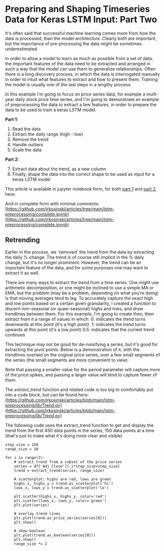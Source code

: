 # Preparing and Shaping Timeseries Data for Keras LSTM Input: Part Two

It's often said that successful machine learning comes more from how the data is processed, than the model architecture. Clearly both are important, but the importance of pre-processing the data might be sometimes underestimated.

In order to allow a model to learn as much as possible from a set of data, the important features of the data need to be extracted and arranged in such a way that the model can use them to generalize relationships. Often there is a long discovery process, in which the data is interrogated manually in order to intuit what features to extract and how to present them. Training the model is usually one of the last steps in a lengthy process.

In this example I'm going to focus on price series data, for example a multi-year daily stock price time series, and I'm going to demonstrate an example of preprocessing the data to extract a few features, in order to prepare the data to be used to train a keras LSTM model.

**Part 1:**

1. Read the data 
2. Extract the daily range (high - low) 
3. Remove the trend 
4. Handle outliers 
5. Scale the data 

**Part 2:**

7. Extract data about the trend, as a new column 
8. Finally, shape the data into the correct shape to be used as input for a keras LSTM model

This article is available in jupyter notebook form, for both [part 1](https://github.com/jrkosinski/articles/tree/main/lstm-preprocessing/part1) and [part 2](https://github.com/jrkosinski/articles/tree/main/lstm-preprocessing/part2), here: 

And in complete form with minimal comments:
[https://github.com/jrkosinski/articles/tree/main/lstm-preprocessing/complete.ipynb](https://github.com/jrkosinski/articles/tree/main/lstm-preprocessing/complete.ipynb)

## Retrending
Earlier in the process, we 'removed' the trend from the data by extracting the daily % change. The trend is of course still implicit in the % daily change, but it's no longer prominent. However, the trend can be an important feature of the data, and for some purposes one may want to extract it as well.

There are many ways to extract the trend from a time series. One might use arithmetic decomposition, or one might be inclined to use a simple MA or EMA, but the problem (may be a problem, depending on what you're doing) is that moving averages tend to lag. To accurately capture the exact high and low points based on a certain given granularity, I created a function to discern non-seasonal (or quasi-seasonal) highs and lows, and draw trendlines between them. For this example, I'm going to create then, then extract from it a range of values in which:
0: indicates the trend turns downwards at this point (it's a high point) 
1: indicates the trend turns upwards at this point (it's a low point)
0.5: indicates that the current trend continues

This technique may not be good for de-noisifying a series, but it's good for extracting the pivot points. Below is a demonstration of it, with the trendlines overlaid on the original price series, over a few small segments of the series (the small segments are more convenient to view).

Note that passing a smaller value for the period parameter will capture more of the price spikes, and passing a larger value will tend to capture fewer of them.

The _extract_trend_ function and related code is too big to comfortably put into a code block, but can be found here:
[https://github.com/jrkosinski/articles/blob/main/lstm-preprocessing/lib/Trend.py](https://github.com/jrkosinski/articles/blob/main/lstm-preprocessing/lib/Trend.py)

The following code uses the extract_trend function to get and display the trend from the first 450 data points in the series, 150 data points at a time (that's just to make what it's doing more clear and visible)

```
step_size = 150
range_size = 10

for i in range(3): 
    # extract trend from a subset of the price series 
    series = df['Adj Close'][:i*step_size+step_size]
    trend = extract_trend(series, range_size)
    
    # scatterplot: highs are red, lows are green 
    highs_x, highs_y = trend.as_scatterplot('hi')
    lows_x, lows_y = trend.as_scatterplot('lo')

    plt.scatter(highs_x, highs_y, color='red')
    plt.scatter(lows_x, lows_y, color='green')
    plt.plot(series)
    
    # overlay trend lines 
    plt.plot(trend.as_price_series(series[0]))
    plt.show()
    
    # show boolean 
    plt.plot(trend.as_boolean(series[0]))
    plt.show()
    range_size *= 2
```

